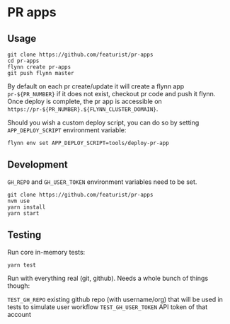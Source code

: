 # PR apps

## Usage

```
git clone https://github.com/featurist/pr-apps
cd pr-apps
flynn create pr-apps
git push flynn master
```

By default on each pr create/update it will create a flynn app `pr-${PR_NUMBER}` if it does not exist, checkout pr code and push it flynn.
Once deploy is complete, the pr app is accessible on `https://pr-${PR_NUMBER}.${FLYNN_CLUSTER_DOMAIN}`.

Should you wish a custom deploy script, you can do so by setting `APP_DEPLOY_SCRIPT` environment variable:

```
flynn env set APP_DEPLOY_SCRIPT=tools/deploy-pr-app
```

## Development

`GH_REPO` and `GH_USER_TOKEN` environment variables need to be set.

```
git clone https://github.com/featurist/pr-apps
nvm use
yarn install
yarn start
```

## Testing

Run core in-memory tests:

```
yarn test
```

Run with everything real (git, github). Needs a whole bunch of things though:

`TEST_GH_REPO` existing github repo (with username/org) that will be used in tests to simulate user workflow
`TEST_GH_USER_TOKEN` API token of that account

